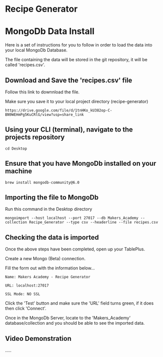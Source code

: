 # Recipe Generator

# MongoDb Data Install

Here is a set of instructions for you to follow in order to load the data into your local MongoDb Database.

The file containing the data will be stored in the git repository, it will be called 'recipes.csv'.

## Download and Save the 'recipes.csv' file

Follow this link to downnload the file.

Make sure you save it to your local project directory (recipe-generator)

```
https://drive.google.com/file/d/1tnHKo_kU382op-C-BN9WEHmPg5KuCRlG/view?usp=share_link
```

## Using your CLI (terminal), navigate to the projects repository

```
cd Desktop
```

## Ensure that you have MongoDb installed on your machine

```
brew install mongodb-community@6.0
```

[^1]: If you already know that MongoDb is installed, skip this step

## Importing the file to MongoDb

Run this command in the Desktop directory

```
mongoimport --host localhost --port 27017 --db Makers_Academy --collection Recipe_Generator --type csv --headerline --file recipes.csv
```

## Checking the data is imported

Once the above steps have been completed, open up your TablePlus.

Create a new Mongo (Beta) connection.

Fill the form out with the information below...

```
Name: Makers Academy - Recipe Generator

URL: localhost:27017

SSL Mode: NO SSL
```

Click the 'Test' button and make sure the 'URL' field turns green, if it does then click 'Connect'.

Once in the MongoDb Server, locate to the 'Makers_Academy' database/collection and you should be able to see the imported data.

## Video Demonstration

.....
